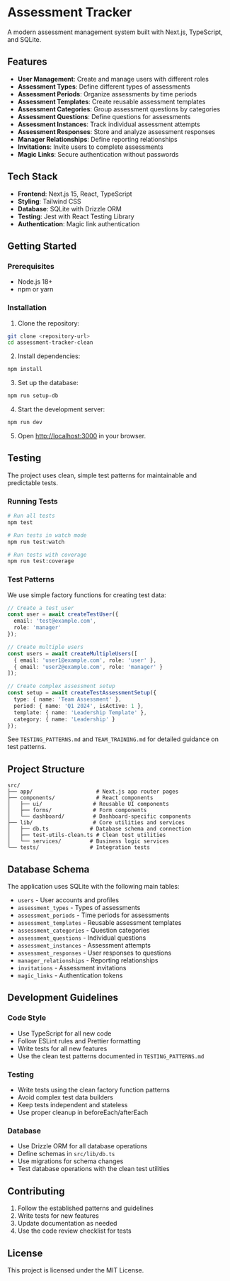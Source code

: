# Assessment Tracker

A modern assessment management system built with Next.js, TypeScript, and SQLite.

## Features

- **User Management**: Create and manage users with different roles
- **Assessment Types**: Define different types of assessments
- **Assessment Periods**: Organize assessments by time periods
- **Assessment Templates**: Create reusable assessment templates
- **Assessment Categories**: Group assessment questions by categories
- **Assessment Questions**: Define questions for assessments
- **Assessment Instances**: Track individual assessment attempts
- **Assessment Responses**: Store and analyze assessment responses
- **Manager Relationships**: Define reporting relationships
- **Invitations**: Invite users to complete assessments
- **Magic Links**: Secure authentication without passwords

## Tech Stack

- **Frontend**: Next.js 15, React, TypeScript
- **Styling**: Tailwind CSS
- **Database**: SQLite with Drizzle ORM
- **Testing**: Jest with React Testing Library
- **Authentication**: Magic link authentication

## Getting Started

### Prerequisites

- Node.js 18+ 
- npm or yarn

### Installation

1. Clone the repository:
```bash
git clone <repository-url>
cd assessment-tracker-clean
```

2. Install dependencies:
```bash
npm install
```

3. Set up the database:
```bash
npm run setup-db
```

4. Start the development server:
```bash
npm run dev
```

5. Open [http://localhost:3000](http://localhost:3000) in your browser.

## Testing

The project uses clean, simple test patterns for maintainable and predictable tests.

### Running Tests

```bash
# Run all tests
npm test

# Run tests in watch mode
npm run test:watch

# Run tests with coverage
npm run test:coverage
```

### Test Patterns

We use simple factory functions for creating test data:

```typescript
// Create a test user
const user = await createTestUser({
  email: 'test@example.com',
  role: 'manager'
});

// Create multiple users
const users = await createMultipleUsers([
  { email: 'user1@example.com', role: 'user' },
  { email: 'user2@example.com', role: 'manager' }
]);

// Create complex assessment setup
const setup = await createTestAssessmentSetup({
  type: { name: 'Team Assessment' },
  period: { name: 'Q1 2024', isActive: 1 },
  template: { name: 'Leadership Template' },
  category: { name: 'Leadership' }
});
```

See `TESTING_PATTERNS.md` and `TEAM_TRAINING.md` for detailed guidance on test patterns.

## Project Structure

```
src/
├── app/                    # Next.js app router pages
├── components/             # React components
│   ├── ui/                # Reusable UI components
│   ├── forms/             # Form components
│   └── dashboard/         # Dashboard-specific components
├── lib/                   # Core utilities and services
│   ├── db.ts             # Database schema and connection
│   ├── test-utils-clean.ts # Clean test utilities
│   └── services/         # Business logic services
└── tests/                # Integration tests
```

## Database Schema

The application uses SQLite with the following main tables:

- `users` - User accounts and profiles
- `assessment_types` - Types of assessments
- `assessment_periods` - Time periods for assessments
- `assessment_templates` - Reusable assessment templates
- `assessment_categories` - Question categories
- `assessment_questions` - Individual questions
- `assessment_instances` - Assessment attempts
- `assessment_responses` - User responses to questions
- `manager_relationships` - Reporting relationships
- `invitations` - Assessment invitations
- `magic_links` - Authentication tokens

## Development Guidelines

### Code Style

- Use TypeScript for all new code
- Follow ESLint rules and Prettier formatting
- Write tests for all new features
- Use the clean test patterns documented in `TESTING_PATTERNS.md`

### Testing

- Write tests using the clean factory function patterns
- Avoid complex test data builders
- Keep tests independent and stateless
- Use proper cleanup in beforeEach/afterEach

### Database

- Use Drizzle ORM for all database operations
- Define schemas in `src/lib/db.ts`
- Use migrations for schema changes
- Test database operations with the clean test utilities

## Contributing

1. Follow the established patterns and guidelines
2. Write tests for new features
3. Update documentation as needed
4. Use the code review checklist for tests

## License

This project is licensed under the MIT License.
